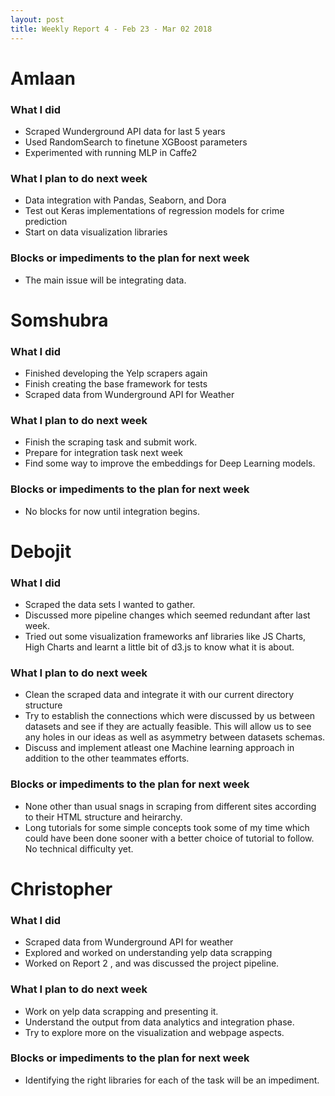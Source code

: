 ```yaml
---
layout: post
title: Weekly Report 4 - Feb 23 - Mar 02 2018
---
```


# Amlaan

### What I did

- Scraped Wunderground API data for last 5 years
- Used RandomSearch to finetune XGBoost parameters
- Experimented with running MLP in Caffe2

### What I plan to do next week

- Data integration with Pandas, Seaborn, and Dora
- Test out Keras implementations of regression models for crime prediction
- Start on data visualization libraries

### Blocks or impediments to the plan for next week

- The main issue will be integrating data.

# Somshubra

### What I did

- Finished developing the Yelp scrapers again
- Finish creating the base framework for tests
- Scraped data from Wunderground API for Weather

### What I plan to do next week

- Finish the scraping task and submit work.
- Prepare for integration task next week
- Find some way to improve the embeddings for Deep Learning models.

### Blocks or impediments to the plan for next week

- No blocks for now until integration begins.

# Debojit

### What I did
- Scraped the data sets I wanted to gather.
- Discussed more pipeline changes which seemed redundant after last week.
- Tried out some visualization frameworks anf libraries like JS Charts, High Charts and learnt a little bit of d3.js to know what it is about.

### What I plan to do next week
- Clean the scraped data and integrate it with our current directory structure
- Try to establish the connections which were discussed by us between datasets and see if they are actually feasible. This will allow us to see any holes in our ideas as well as asymmetry between datasets schemas.
- Discuss and implement atleast one Machine learning approach in addition to the other teammates efforts.

### Blocks or impediments to the plan for next week
- None other than usual snags in scraping from different sites according to their HTML structure and heirarchy.
- Long tutorials for some simple concepts took some of my time which could have been done sooner with a better choice of tutorial to follow. No technical difficulty yet.

# Christopher

### What I did
- Scraped data from Wunderground API for weather 
- Explored and worked on understanding yelp data scrapping 
- Worked on Report 2 , and was discussed the project pipeline.
### What I plan to do next week
- Work on yelp data scrapping and presenting it.
- Understand the output from data analytics and integration phase.
- Try to explore more on the visualization and webpage aspects. 

### Blocks or impediments to the plan for next week
- Identifying the right libraries for each of the task will be an impediment.


